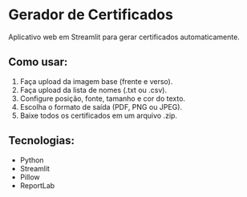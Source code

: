 
# Gerador de Certificados

Aplicativo web em Streamlit para gerar certificados automaticamente.

## Como usar:
1. Faça upload da imagem base (frente e verso).
2. Faça upload da lista de nomes (.txt ou .csv).
3. Configure posição, fonte, tamanho e cor do texto.
4. Escolha o formato de saída (PDF, PNG ou JPEG).
5. Baixe todos os certificados em um arquivo .zip.

## Tecnologias:
- Python
- Streamlit
- Pillow
- ReportLab
